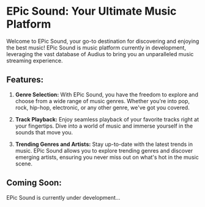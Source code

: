 # EPic Sound: Your Ultimate Music Platform

Welcome to EPic Sound, your go-to destination for discovering and enjoying the best music! EPic Sound is music platform currently in development, leveraging the vast database of Audius to bring you an unparalleled music streaming experience.

## Features:

1. **Genre Selection:** With EPic Sound, you have the freedom to explore and choose from a wide range of music genres. Whether you're into pop, rock, hip-hop, electronic, or any other genre, we've got you covered.

2. **Track Playback:** Enjoy seamless playback of your favorite tracks right at your fingertips. Dive into a world of music and immerse yourself in the sounds that move you.

3. **Trending Genres and Artists:** Stay up-to-date with the latest trends in music. EPic Sound allows you to explore trending genres and discover emerging artists, ensuring you never miss out on what's hot in the music scene.

## Coming Soon:
EPic Sound is currently under development...
